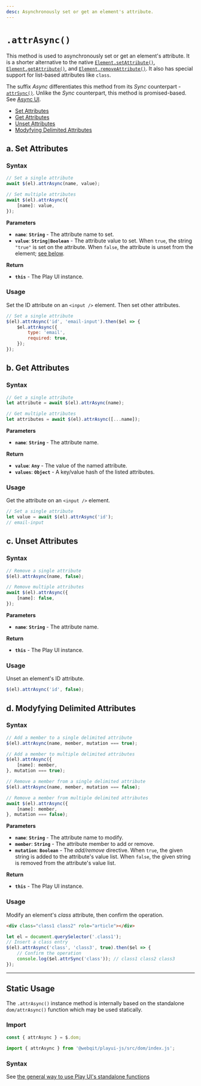 ```yaml
---
desc: Asynchronously set or get an element's attribute.
---
```

# `.attrAsync()`

This method is used to asynchronously set or get an element's attribute. It is a shorter alternative to the native [`Element.setAttribute()`](https://developer.mozilla.org/en-US/docs/Web/API/Element/setAttribute), [`Element.getAttribute()`](https://developer.mozilla.org/en-US/docs/Web/API/Element/getAttribute), and [`Element.removeAttribute()`](https://developer.mozilla.org/en-US/docs/Web/API/Element/removeAttribute). It also has special support for list-based attributes like `class`.

The suffix *Async* differentiates this method from its *Sync* counterpart - [`attrSync()`](../attrSync). Unlike the *Sync* counterpart, this method is promised-based. See [Async UI](../../../getting-started/overview#meet-async-ui).

+ [Set Attributes](#a-set-attributes)
+ [Get Attributes](#b-get-attributes)
+ [Unset Attributes](#c-unset-attributes)
+ [Modyfying Delimited Attributes](#d-modyfying-delimited-attributes)

## a. Set Attributes

### Syntax

```js
// Set a single attribute
await $(el).attrAsync(name, value);

// Set multiple attributes
await $(el).attrAsync({
    [name]: value,
});
```

**Parameters**

+ **`name`**: **`String`** - The attribute name to set.
+ **`value`**: **`String|Boolean`** - The attribute value to set. When `true`, the string `"true"` is set on the attribute. When `false`, the attribute is unset from the element; [see below](#unset-attributes).

**Return**

+ **`this`** - The Play UI instance.

### Usage

Set the ID attribute on an `<input />` element. Then set other attributes.

```js
// Set a single attribute
$(el).attrAsync('id', 'email-input').then($el => {
    $el.attrAsync({
        type: 'email',
        required: true,
    });
});
```

## b. Get Attributes

### Syntax

```js
// Get a single attribute
let attribute = await $(el).attrAsync(name);

// Get multiple attributes
let attributes = await $(el).attrAsync([...name]);
```

**Parameters**

+ **`name`**: **`String`** - The attribute name.

**Return**

+ **`value`**: **`Any`** - The value of the named attribute.
+ **`values`**: **`Object`** - A key/value hash of the listed attributes.

### Usage

Get the attribute on an `<input />` element.

```js
// Set a single attribute
let value = await $(el).attrAsync('id');
// email-input
```

## c. Unset Attributes

### Syntax

```js
// Remove a single attribute
$(el).attrAsync(name, false);

// Remove multiple attributes
await $(el).attrAsync({
    [name]: false,
});
```

**Parameters**

+ **`name`**: **`String`** - The attribute name.

**Return**

+ **`this`** - The Play UI instance.

### Usage

Unset an element's ID attribute.

```js
$(el).attrAsync('id', false);
```

## d. Modyfying Delimited Attributes

### Syntax

```js
// Add a member to a single delimited attribute
$(el).attrAsync(name, member, mutation === true);

// Add a member to multiple delimited attributes
$(el).attrAsync({
    [name]: member,
}, mutation === true);

// Remove a member from a single delimited attribute
$(el).attrAsync(name, member, mutation === false);

// Remove a member from multiple delimited attributes
await $(el).attrAsync({
    [name]: member,
}, mutation === false);
```

**Parameters**

+ **`name`**: **`String`** - The attribute name to modify.
+ **`member`**: **`String`** - The attribute member to add or remove.
+ **`mutation`**: **`Boolean`** - The *add/remove* directive. When `true`, the given string is added to the attribute's value list. When `false`, the given string is removed from the attribute's value list.

**Return**

+ **`this`** - The Play UI instance.

### Usage

Modify an element's *class* attribute, then confirm the operation.

```html
<div class="class1 class2" role="article"></div>
```

```js
let el = document.querySelector('.class1');
// Insert a class entry
$(el).attrAsync('class', 'class3', true).then($el => {
    // Confirm the operation
    console.log($el.attrSync('class')); // class1 class2 class3
});
```

------

## Static Usage

The `.attrAsync()` instance method is internally based on the standalone `dom/attrAsync()` function which may be used statically.

### Import

```js
const { attrAsync } = $.dom;
```
```js
import { attrAsync } from '@webqit/playui-js/src/dom/index.js';
```

### Syntax

See [the general way to use Play UI's standalone functions](../../../getting-started/overview#use-as-descrete-utilities)